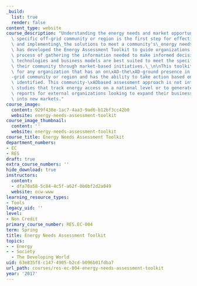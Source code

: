 ```yaml
---
_build:
  list: true
  render: false
content_type: website
course_description: "Understanding the energy needs and market opportunities in the\
  \ specific off-grid community or region is the first step for effectively selecting\
  \ and implementing\_the solutions to meet a community's\_energy needs. MIT D-Lab\
  \ has developed the Energy Assessment Toolkit to guide organizations through the\
  \ process of gathering the information needed to make informed decisions about what\
  \ technologies and business models are best suited to meet the specific needs of\
  \ their community through market-based initiatives.\_\n\nThis toolkit is designed\
  \ for any organization that has an on\xAD-the\xAD-ground presence in an off\xAD\
  -grid community or region and has the ability to take action based on the opportunities\
  \ identified. This community-\xADbased assessment approach is not intended to replace\
  \ studies that track energy access on a national level or to generate market intelligence\
  \ reports for external organizations looking to expand their business or programs\
  \ into new markets."
course_image:
  content: 929f438e-1ac7-4aa3-9ad6-b12bf3cc42b0
  website: energy-needs-assessment-toolkit
course_image_thumbnail:
  content: ''
  website: energy-needs-assessment-toolkit
course_title: Energy Needs Assessment Toolkit
department_numbers:
- EC
- RES
draft: true
extra_course_numbers: ''
hide_download: true
instructors:
  content:
  - dfa70a58-5c84-4c5f-a62f-0b0bf2d2a049
  website: ocw-www
learning_resource_types:
- Tools
legacy_uid: ''
level:
- Non Credit
primary_course_number: RES.EC-004
term: Spring
title: Energy Needs Assessment Toolkit
topics:
- - Energy
- - Society
  - The Developing World
uid: 63e835f8-c147-4905-b2cd-b096b01fdba7
url_path: courses/res-ec-004-energy-needs-assessment-toolkit
year: '2017'
---
```

